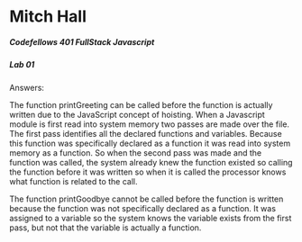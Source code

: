 
# Mitch Hall 
##### Codefellows 401 FullStack Javascript
##### Lab 01


Answers:

The function printGreeting can be called before the function is actually written due to the JavaScript concept of hoisting. When a Javascript module is first read into system memory two passes are made over the file. The first pass identifies all the declared functions and variables. Because this function was specifically declared as a function it was read into system memory as a function. So when the second pass was made and the function was called, the system already knew the function existed so calling the function before it was written so when it is called the processor knows what function is related to the call. 

The function printGoodbye cannot be called before the function is written because the function was not specifically declared as a function. It was assigned to a variable so the system knows the variable exists from the first pass, but not that the variable is actually a function.



